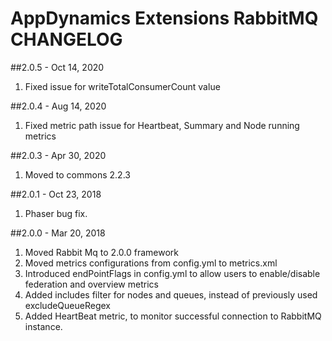 # AppDynamics Extensions RabbitMQ CHANGELOG

##2.0.5 - Oct 14, 2020
1. Fixed issue for writeTotalConsumerCount value

##2.0.4 - Aug 14, 2020
1. Fixed metric path issue for Heartbeat, Summary and Node running metrics

##2.0.3 - Apr 30, 2020
1. Moved to commons 2.2.3

##2.0.1 - Oct 23, 2018
1. Phaser bug fix.

##2.0.0 - Mar 20, 2018
1. Moved Rabbit Mq to 2.0.0 framework
2. Moved metrics configurations from config.yml to metrics.xml
3. Introduced endPointFlags in config.yml to allow users to enable/disable federation and overview metrics
4. Added includes filter for nodes and queues, instead of previously used excludeQueueRegex
5. Added HeartBeat metric, to monitor successful connection to RabbitMQ instance.